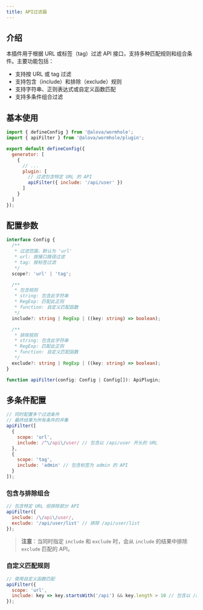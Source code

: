 ```yaml
---
title: API过滤器
---
```


## 介绍

本插件用于根据 URL 或标签（tag）过滤 API 接口，支持多种匹配规则和组合条件。主要功能包括：

- 支持按 URL 或 tag 过滤
- 支持包含（include）和排除（exclude）规则
- 支持字符串、正则表达式或自定义函数匹配
- 支持多条件组合过滤

## 基本使用

```javascript title="alova.config.js"
import { defineConfig } from '@alova/wormhole';
import { apiFilter } from '@alova/wormhole/plugin';

export default defineConfig({
  generator: [
    {
      // ...
      plugin: [
        // 过滤包含特定 URL 的 API
        apiFilter({ include: '/api/user' })
      ]
    }
  ]
});
```

## 配置参数

```typescript
interface Config {
  /**
   * 过滤范围，默认为 'url'
   * url: 按接口路径过滤
   * tag: 按标签过滤
   */
  scope?: 'url' | 'tag';

  /**
   * 包含规则
   * string: 包含此字符串
   * RegExp: 匹配此正则
   * function: 自定义匹配函数
   */
  include?: string | RegExp | ((key: string) => boolean);

  /**
   * 排除规则
   * string: 包含此字符串
   * RegExp: 匹配此正则
   * function: 自定义匹配函数
   */
  exclude?: string | RegExp | ((key: string) => boolean);
}

function apiFilter(config: Config | Config[]): ApiPlugin;
```

## 多条件配置

```javascript
// 同时配置多个过滤条件
// 最终结果为所有条件的并集
apiFilter([
  {
    scope: 'url',
    include: /^\/api\/user/ // 包含以 /api/user 开头的 URL
  },
  {
    scope: 'tag',
    include: 'admin' // 包含标签为 admin 的 API
  }
]);
```

### 包含与排除组合

```javascript
// 包含特定 URL 但排除部分 API
apiFilter({
  include: /\/api\/user/,
  exclude: '/api/user/list' // 排除 /api/user/list
});
```

> **注意**：当同时指定 `include` 和 `exclude` 时，会从 `include` 的结果中排除 `exclude` 匹配的 API。

### 自定义匹配规则

```javascript
// 使用自定义函数匹配
apiFilter({
  scope: 'url',
  include: key => key.startsWith('/api') && key.length > 10 // 包含以 /api 开头且长度超过 10 的 URL
});
```
